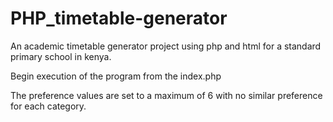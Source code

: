 # PHP_timetable-generator
An academic timetable generator project using php and html for a standard primary school in kenya.

Begin execution of the program from the index.php

The preference values are set to a maximum of 6 with no similar preference for each category.
